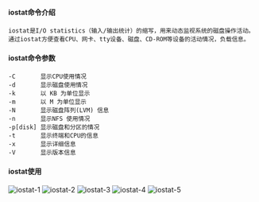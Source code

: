 #### iostat命令介绍
	iostat是I/O statistics（输入/输出统计）的缩写，用来动态监视系统的磁盘操作活动。
	通过iostat方便查看CPU、网卡、tty设备、磁盘、CD-ROM等设备的活动情况，负载信息。

#### iostat命令参数
	-C       显示CPU使用情况
	-d       显示磁盘使用情况
	-k       以 KB 为单位显示
	-m       以 M 为单位显示
	-N       显示磁盘阵列(LVM) 信息
	-n       显示NFS 使用情况
	-p[disk] 显示磁盘和分区的情况
	-t       显示终端和CPU的信息
	-x       显示详细信息
	-V       显示版本信息

#### iostat使用
![iostat-1](http://img.zcool.cn/community/01f16a5a4c7712a801206ed34b0905.png@1280w_1l_2o_100sh.png)
![iostat-2](http://img.zcool.cn/community/01ebac5a4c7712a801206ed332e9b6.png@1280w_1l_2o_100sh.png)
![iostat-3](http://img.zcool.cn/community/01168e5a4c7712a801206ed3e2f6d6.png@1280w_1l_2o_100sh.png)
![iostat-4](http://img.zcool.cn/community/013da45a4c7712a8012197417ccbd3.png@1280w_1l_2o_100sh.png)
![iostat-5](http://img.zcool.cn/community/01f7d55a4c7712a801206ed3013f20.png@1280w_1l_2o_100sh.png)

